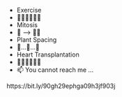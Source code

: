 - Exercise
- 👋👋👋👋👋👋
- Mitosis
- 👀 --> 👀👀
- Plant Spacing
- 🌱...🌱...🌱
- Heart Transplantation
- 💞️💞️💞️💞️💞️💞️
- 📫 You cannot reach me ...

<!---
The luminosity of stars: ✨✨
See more of my repository!
---> https://bit.ly/90gh29ephga09h3jf903j

